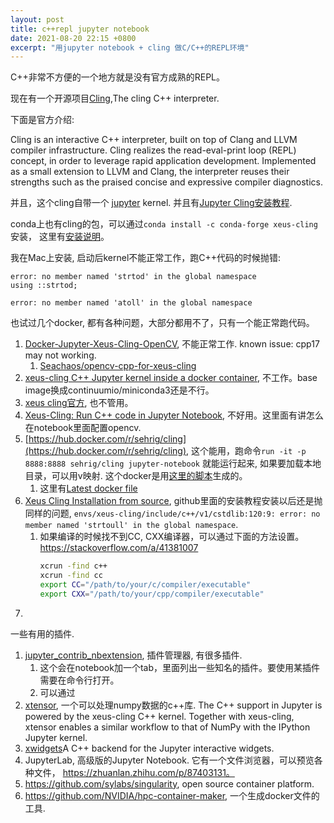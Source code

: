 ```yaml
---
layout: post
title: c++repl jupyter notebook
date: 2021-08-20 22:15 +0800
excerpt: "用jupyter notebook + cling 做C/C++的REPL环境"
---
```

C++非常不方便的一个地方就是没有官方成熟的REPL。

现在有一个开源项目[Cling](https://github.com/root-project/cling),The cling C++ interpreter.

下面是官方介绍:

Cling is an interactive C++ interpreter, built on top of Clang and LLVM compiler infrastructure. Cling realizes the read-eval-print loop (REPL) concept, in order to leverage rapid application development. Implemented as a small extension to LLVM and Clang, the interpreter reuses their strengths such as the praised concise and expressive compiler diagnostics.

并且，这个cling自带一个 [jupyter](http://jupyter.org/) kernel. 并且有[Jupyter Cling安装教程](https://github.com/root-project/cling/tree/master/tools/Jupyter).

conda上也有cling的包，可以通过`conda install -c conda-forge xeus-cling` 安装， 这里有[安装说明](https://xeus-cling.readthedocs.io/en/latest/installation.html#using-the-conda-forge-package)。

我在Mac上安装, 启动后kernel不能正常工作，跑C++代码的时候抛错:

~~~
error: no member named 'strtod' in the global namespace
using ::strtod;

error: no member named 'atoll' in the global namespace
~~~

也试过几个docker, 都有各种问题，大部分都用不了，只有一个能正常跑代码。
1. [Docker-Jupyter-Xeus-Cling-OpenCV](https://github.com/Seachaos/docker-python-xeus-cling), 不能正常工作. known issue: cpp17 may not working.
   1. [Seachaos/opencv-cpp-for-xeus-cling](https://github.com/Seachaos/opencv-cpp-for-xeus-cling)
2. [xeus-cling C++ Jupyter kernel inside a docker container](https://gist.github.com/dsuess/059b86ea55d639bb99175c9a8cd2ca3e), 不工作。base image换成continuumio/miniconda3还是不行。
3. [xeus cling官方](https://xeus-cling.readthedocs.io/en/latest/installation.html#using-the-conda-forge-package), 也不管用。
1. [Xeus-Cling: Run C++ code in Jupyter Notebook](https://learnopencv.com/xeus-cling-run-c-code-in-jupyter-notebook/), 不好用。这里面有讲怎么在notebook里面配置opencv.
2. [https://hub.docker.com/r/sehrig/cling](https://hub.docker.com/r/sehrig/cling), 这个能用，跑命令`run -it -p 8888:8888 sehrig/cling jupyter-notebook` 就能运行起来, 如果要加载本地目录，可以用v映射. 这个docker是用[这里的脚本](https://github.com/ComputationalRadiationPhysics/xeus-cling-cuda-container)生成的。
   1. 这里有[Latest docker file](https://hub.docker.com/layers/sehrig/cling/latest/images/sha256-cb6a7e78362355b6a665aeacfefff90257ffe12a3174fa678688d74663e12e4c?context=explore)
3. [Xeus Cling Installation from source](https://github.com/jupyter-xeus/xeus-cling/), github里面的安装教程安装以后还是抛同样的问题, `envs/xeus-cling/include/c++/v1/cstdlib:120:9: error: no member named 'strtoull' in the global namespace`.
   1.  如果编译的时候找不到CC, CXX编译器，可以通过下面的方法设置。https://stackoverflow.com/a/41381007
   		~~~sh
   		xcrun -find c++
		xcrun -find cc
		export CC="/path/to/your/c/compiler/executable"
		export CXX="/path/to/your/cpp/compiler/executable"
   		~~~
1.


一些有用的插件.
   1. [jupyter_contrib_nbextension](https://github.com/ipython-contrib/jupyter_contrib_nbextensions), 插件管理器, 有很多插件.
      1. 这个会在notebook加一个tab，里面列出一些知名的插件。要使用某插件需要在命令行打开。
      2. 可以通过
   2. [xtensor](https://github.com/xtensor-stack/xtensor), 一个可以处理numpy数据的c++库. The C++ support in Jupyter is powered by the xeus-cling C++ kernel. Together with xeus-cling, xtensor enables a similar workflow to that of NumPy with the IPython Jupyter kernel.
   3. [xwidgets](https://github.com/QuantStack/xwidgets/)A C++ backend for the Jupyter interactive widgets.
   4. JupyterLab, 高级版的Jupyter Notebook. 它有一个文件浏览器，可以预览各种文件， https://zhuanlan.zhihu.com/p/87403131。
   5.  https://github.com/sylabs/singularity, open source container platform.
   6.  https://github.com/NVIDIA/hpc-container-maker, 一个生成docker文件的工具.
